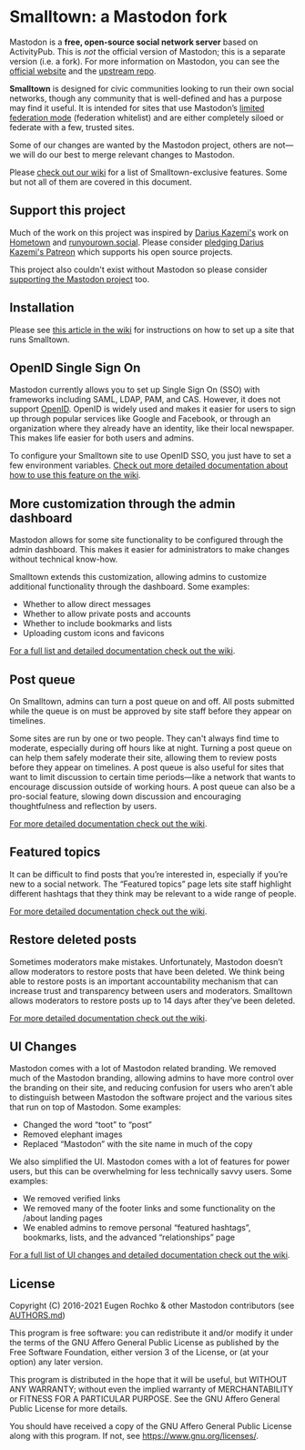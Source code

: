 # Smalltown: a Mastodon fork

Mastodon is a **free, open-source social network server** based on ActivityPub. This is *not* the official version of Mastodon; this is a separate version (i.e. a fork). For more information on Mastodon, you can see the [official website](https://joinmastodon.org) and the [upstream repo](https://github.com/tootsuite/mastodon).

__Smalltown__ is designed for civic communities looking to run their own social networks, though any community that is well-defined and has a purpose may find it useful. It is intended for sites that use Mastodon’s [limited federation mode](https://docs.joinmastodon.org/admin/config/#limited_federation_mode) (federation whitelist) and are either completely siloed or federate with a few, trusted sites.

Some of our changes are wanted by the Mastodon project, others are not—we will do our best to merge relevant changes to Mastodon.

Please [check out our wiki](https://github.com/chandrn7/civic-logic/wiki) for a list of Smalltown-exclusive features. Some but not all of them are covered in this document.

## Support this project

Much of the work on this project was inspired by [Darius Kazemi's](https://tinysubversions.com) work on [Hometown](https://github.com/hometown-fork/hometown) and [runyourown.social](https://runyourown.social). Please consider [pledging Darius Kazemi's Patreon](https://www.patreon.com/tinysubversions) which supports his open source projects.

This project also couldn't exist without Mastodon so please consider [supporting the Mastodon project](https://www.patreon.com/mastodon) too.

## Installation

Please see [this article in the wiki](https://github.com/chandrn7/smalltown/wiki/How-to-set-up-a-site-that-runs-Smalltown) for instructions on how to set up a site that runs Smalltown.

## OpenID Single Sign On

Mastodon currently allows you to set up Single Sign On (SSO) with frameworks including SAML, LDAP, PAM, and CAS. However, it does not support [OpenID](https://openid.net/connect/). OpenID is widely used and makes it easier for users to sign up through popular services like Google and Facebook, or through an organization where they already have an identity, like their local newspaper. This makes life easier for both users and admins.

To configure your Smalltown site to use OpenID SSO, you just have to set a few environment variables. [Check out more detailed documentation about how to use this feature on the wiki](https://github.com/chandrn7/civic-logic/wiki/OpenID-SSO).

## More customization through the admin dashboard

Mastodon allows for some site functionality to be configured through the admin dashboard. This makes it easier for administrators to make changes without technical know-how. 

Smalltown extends this customization, allowing admins to customize additional functionality through the dashboard. Some examples:
* Whether to allow direct messages
* Whether to allow private posts and accounts
* Whether to include bookmarks and lists
* Uploading custom icons and favicons

[For a full list and detailed documentation check out the wiki](https://github.com/chandrn7/civic-logic/wiki).

## Post queue

On Smalltown, admins can turn a post queue on and off. All posts submitted while the queue is on must be approved by site staff before they appear on timelines. 

Some sites are run by one or two people. They can't always find time to moderate, especially during off hours like at night. Turning a post queue on can help them safely moderate their site, allowing them to review posts before they appear on timelines. A post queue is also useful for sites that want to limit discussion to certain time periods—like a network that wants to encourage discussion outside of working hours. A post queue can also be a pro-social feature, slowing down discussion and encouraging thoughtfulness and reflection by users.

[For more detailed documentation check out the wiki](https://github.com/chandrn7/smalltown/wiki/Post-queue).

## Featured topics

It can be difficult to find posts that you’re interested in, especially if you’re new to a social network. The “Featured topics” page lets site staff highlight different hashtags that they think may be relevant to a wide range of people.

[For more detailed documentation check out the wiki](https://github.com/chandrn7/civic-logic/wiki/Featured-topics).

## Restore deleted posts

Sometimes moderators make mistakes. Unfortunately, Mastodon doesn’t allow moderators to restore posts that have been deleted. We think being able to restore posts is an important accountability mechanism that can increase trust and transparency between users and moderators. Smalltown allows moderators to restore posts up to 14 days after they’ve been deleted.

[For more detailed documentation check out the wiki](https://github.com/chandrn7/civic-logic/wiki/Restore-deleted-posts).

## UI Changes

Mastodon comes with a lot of Mastodon related branding. We removed much of the Mastodon branding, allowing admins to have more control over the branding on their site, and reducing confusion for users who aren’t able to distinguish between Mastodon the software project and the various sites that run on top of Mastodon. Some examples: 
* Changed the word “toot” to “post” 
* Removed elephant images
* Replaced “Mastodon” with the site name in much of the copy

We also simplified the UI. Mastodon comes with a lot of features for power users, but this can be overwhelming for less technically savvy users. Some examples:
* We removed verified links
* We removed many of the footer links and some functionality on the /about landing pages
* We enabled admins to remove personal “featured hashtags”, bookmarks, lists, and the advanced “relationships” page

[For a full list of UI changes and detailed documentation check out the wiki](https://github.com/chandrn7/civic-logic/wiki).

## License

Copyright (C) 2016-2021 Eugen Rochko & other Mastodon contributors (see [AUTHORS.md](AUTHORS.md))

This program is free software: you can redistribute it and/or modify it under the terms of the GNU Affero General Public License as published by the Free Software Foundation, either version 3 of the License, or (at your option) any later version.

This program is distributed in the hope that it will be useful, but WITHOUT ANY WARRANTY; without even the implied warranty of MERCHANTABILITY or FITNESS FOR A PARTICULAR PURPOSE. See the GNU Affero General Public License for more details.

You should have received a copy of the GNU Affero General Public License along with this program. If not, see <https://www.gnu.org/licenses/>.
